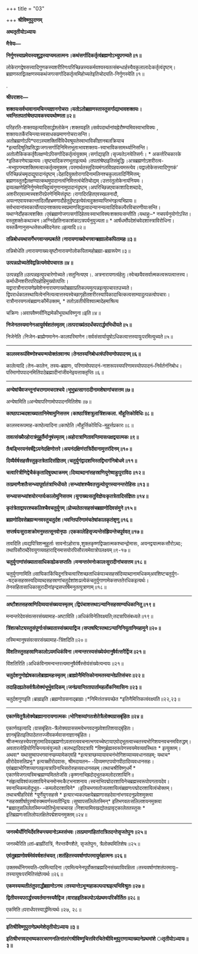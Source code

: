 +++
title = "03"

+++
**श्रीविष्णुपुराणम्**

**अथतृतीयोऽध्यायः**

**मैत्रेयः—**

**निर्गुणस्याप्रमेयस्यशुद्धस्याप्यमलात्मनः।कथंसर्गादिकर्तृत्वंब्रह्मणोऽभ्युपगम्यते॥१॥**

लोकेरागद्वेषसत्त्वादिगुणकस्यशरीरिणःपरिच्छिन्नस्यकर्मवश्यस्यतत्संबन्धार्हस्यैवकुलालादेःकर्तृत्वंदृष्टम्।ब्रह्मणस्तद्विलक्षणस्यकथंजगत्सर्गादिकर्तृत्वमिहोच्यतेइतिचोदयति-निर्गुणस्येति॥१॥

.

**श्रीपराशरः—**

**शक्तयःसर्वभावानामचिन्त्यज्ञानगोचराः।यतोऽतोब्रह्मणस्तास्तुसर्गाद्याभावशक्तयः।भवन्तितपतांश्रेष्ठपावकस्ययथोष्णता॥२॥**

परिहरति-शक्तयइत्यादिसार्द्धश्लोकेन।शक्तयइति॥सर्वपदार्थानांवह्नेरौष्ण्यमिवस्वाभाविक्यः , शक्तयःतर्केरचिन्त्याःस्वसाधकप्रमाणगोचराःसन्ति।अतोब्रह्मणोऽपि\*पराऽस्यशक्तिर्विविधैवश्रूयतेस्वाभाविकीज्ञानबलक्रियाच \*इत्यादिश्रुतिप्रसिद्धाःजगत्सर्गादिनिमित्तभूताःभावशक्तयः-स्वाभाविकसामर्थ्यानिसन्ति।अतोलौकिककर्तृवैलक्षण्येऽपिसर्गादिकर्तृत्वंयुक्तम्।सर्गाद्याइति।सृज्यतेऽनयेतिसर्गः। \* अकर्त्तरिचकारके \*इतिकरणेघञ्प्रत्ययः।सृष्ट्यादिकरणभूताइत्यर्थः।तपतांश्रेष्ठइतिसंबुद्धिः।अत्रब्रह्मणोऽशरीरत्व- -मभ्युपगम्यशक्तिमत्वात्कर्तृत्वमुक्तम्।परमार्थतस्तुदिव्यमंगलविग्रहवत्वमस्त्येव।यद्वालोकेसत्त्वादिगुणकं’ परिच्छिन्नंचमृदाद्युपादानंदृष्टम्।देहादियुक्तोरागादिनामलिनश्चकुलालादिर्निमित्तम्; ब्रह्मणस्तुतद्वैलक्षण्यात्कथमुपादानत्वंनिमित्तत्वंचेतिचोद्यम्।उत्तरंतुलोकेनायंनियमः।द्रव्यलक्षणेहिनिर्गुणमेवाचिद्द्रव्यंगुणानामुपादानंदृष्टम्।अपरिच्छिन्नएवाकाशादिःशब्दादेः, अशरीरएवात्मास्वशरीरप्रेरणेनिमित्तंदृष्टः।रागादिरहितएवस्खलनादौ, अयत्नएवायस्कान्तादिर्लोहभ्रमणादौहेतुर्दृष्टइत्येवंत्वदुक्तव्याप्तिभंगइत्यभिप्रायः॥सर्वभावानांस्वकार्योत्पादनशक्तयःस्वप्रमाणसिद्धत्वादन्यानन्यत्वादिविकल्पैरविचारणीयाःसन्ति।यथाग्नेर्दोहकत्वशक्तिः।एवंब्रह्मणोजगत्सर्गादिहेतवःस्वाभाविक्यःशक्तयःसन्तीति।यथाहुः–\* नचपर्यनुयोगोऽस्ति।वस्तुशक्तेःकथञ्चन।अग्निर्दहतिनाकाशंकाऽत्रपर्यनुयुज्यता॥ \* आर्षंधर्मोपदेशंचवेदशास्त्राविरोधिना।यस्तर्केणानुसन्धत्तेसधर्मंवेदनेतरः॥इत्यादि॥२॥

**तन्निबोधयथासर्गेभगवान्सम्प्रबर्तते।नारायणाख्योभगवान्ब्रह्मालोकपितामहः॥३॥**

तन्निबोधेति॥नारायणाख्यःसृष्टौनारायणोलोकपितामहोब्रह्मा-ब्रह्मरूपेण॥३॥

**उत्पन्नःप्रोच्यतेविद्वन्नित्यमेवोपचारतः॥४॥**

उत्पन्नइति॥उत्पन्नइत्युपचारेणोच्यते।सतुनित्यएव।. अत्रनारायणत्वंहेतुः।स्वेच्छयैवसर्वात्मकत्वरूपत्वात्तस्य।कर्माधीनशरीरपरिग्रहोहिमुख्योत्पत्तिः।यद्वारात्रौनारायणेप्रवेशेननारायणाख्योब्रह्माप्रतिकल्पमुत्पन्नइत्युपचारतउच्यते।द्विपरार्धकालस्थायित्वेननित्यत्वात्तस्यस्वेच्छागृहीतशरीरस्यापिकादाचित्कत्वसाम्यादुत्पन्नत्वोपचारः।रात्रौनारयणत्वंब्रह्मणःकौमेंउक्तम्, \* ततोऽवतीर्यविश्वात्मादेहमाश्रित्य

चक्रिणः।अवापवैष्णवींनिद्रामेकीभूयाथविष्णुना॥इति॥४॥

**निजेनतस्यमानेनआयुर्वर्षशतंस्मृतम्।तत्पराख्यंतदर्धंचपरार्द्धमभिधीयते॥५॥**

निजेनेति।निजेन-ब्राह्मेणमानेन-कालपरिमाणेन।सर्वसंसार्यायुषोऽधिकत्वात्तस्यायुःपरमित्युच्यते॥५॥

****

**कालस्वरूपंविष्णोश्चयन्मयोक्तंतवानघ।तेनतस्यनिबोधत्वंपरिमाणोपपादनम्॥६॥**

कालेत्यादि।तेन–कालेन, तस्य–ब्रह्मणः, परिणामोपपादनं-नाशरूपस्यपरिणामस्योपपादनं–निर्वर्तनंनिबोध।परिमाणोपपादनमितिंपाठेब्रह्मादीनांजीवनेइयत्ताक्लृप्तिः॥६॥

****

**अन्येषांचैवजन्तूनांचराणामचराश्चये।भूभुभ्रत्सागरादीनामशेषाणांचसत्तम॥७॥**

अन्येषामिति॥अन्येषापरिणामोपपादनमितिशेषः॥७॥

**काष्ठापञ्चदशाख्यातानिमेषामुनिसत्तम।काष्ठात्रिंशत्रुलात्रिंशत्कला. मौहूत्तिकोविधिः॥८॥**

कालस्वरूपमाह-काष्ठेत्यादिना॥काष्ठेति।मौहूर्त्तिकोविधिः-मुहूर्त्तप्रकारः॥८॥

**तावत्संख्यैरहोरात्रंमुहूर्तैर्मानुषंस्मृतम्।अहोरात्राणितावन्तिमासःपक्षद्वयात्मकः॥९॥**

**तैःषड्भिरयनंवर्षंद्वेऽयनेदक्षिणोत्तरे।अयनंदक्षिणंरात्रिर्देवानामुत्तरंदिनम्॥१०॥**

**दिव्यैर्वर्षसहस्रैस्तुकृतत्रेतादिसंज्ञितम्।चतुर्युगंद्वादशभिस्तद्विभागंनिबोधमे॥११॥**

**चत्वारित्रीणिद्वेचैकंकृतादिषुयथाक्रमम्।दिव्याब्दानांसहस्राणियुगेष्वाहुःपुराविदः॥१२॥**

**तत्प्रमाणैःशतैःसन्ध्यापूर्वातंत्राभिधीयते।सन्ध्यांशश्चैवतत्तुल्योयुगस्यानन्तरोहिसः॥१३॥**

**सन्ध्यासन्ध्यांशयोरन्तर्यःकालोमुनिसत्तम।युगाख्यःसतुविज्ञेयःकृतत्रेतादिसंज्ञितः॥१४॥**

**कृतंत्रेताद्वापरश्चकलिश्चैवचतुर्युगम्।प्रोच्यतेतत्सहस्रंचब्रह्मणोदिवसंमुने॥१५॥**

**ब्रह्मणोदिवसेब्रह्मन्मनवस्तुचतुर्दश।भवन्तिपरिणामंचतेषांकालकृतंशृणु॥१६॥**

**सप्तर्षयःसुराःशक्रोमनुस्तत्सूनवोनृपाः।एककालेहिसृज्यन्तेसंह्रियन्तेचपूर्ववत्॥१७॥**

तावदिति॥यद्यपित्रिशन्मुहूर्ताः सावनोऽहोरात्रः,शुक्लकृष्णद्विपक्षात्मकश्चान्द्रोमासः, अयनद्वयात्मकःसौरोऽब्दः; तथापिसौराब्दैरेवयुगव्यवहाराद्दिनमासयोरपिसौरत्वमेवात्रोपलक्ष्यम्॥९-१७॥

**चतुर्युगाणांसंख्यातासाधिकाह्येकसप्ततिः।मन्वन्तरंमनोःकालःसुरादीनांचसत्तम॥१८॥**

चतुर्युगाणामिति॥साघिकाकिंचिदूनत्रिचत्वारिंशच्छताधिकंपञ्चसहस्रंदिव्याब्दानामधिकम्अवशिष्टचतुर्युग- -षट्कसहस्रस्यदिव्याब्दसहस्राणांचतुर्दशांशःप्रत्येकंचतुर्युगाणामेकसप्ततेरधिकइत्यर्थः।तेनसहितासाधिकासुरादीनांइन्द्रसप्तर्षिमनुतत्पुत्राणाम्॥१८॥

****

**अष्टौशतसहस्राणिदिव्ययासंख्ययास्मृतम्।द्विपंचाशत्तथाऽन्यानिसहस्राण्यधिकानितु॥१९॥**

मन्वन्तरेदेवसंवत्सरसंख्यामाह-अष्टाविति।अधिकंविनेतिवक्ष्यति;तदत्रापिसंबध्यते॥१९॥

**त्रिंशत्कोट्यस्तुसंपूर्णाःसंख्यातास्संख्ययाद्विज।सप्तषष्टिस्तथाऽन्यानिनियुतानिमहामुने॥२०॥**

तस्मिन्मानुषसंवत्सरसंख्यामाह-त्रिंशदिति॥२०॥

**विंशतिस्तुसहस्राणिकालोऽयमधिकंविना।मन्वन्तरस्यसंख्येयंमानुषैर्वत्सरैर्द्विज॥२१॥**

विंशतिरिति।अधिकंविनामन्वन्तरत्यमानुषैर्वर्षैस्सेयंसंख्येत्यन्वयः॥२१॥

**चतुर्दशगुणोह्येषकालोब्राह्ममहःस्मृतम्।ब्राह्मोनैमित्तिकोनामतस्यान्तेप्रतिसंचरः॥२२॥**

**तदाहिदह्यतेसर्वत्रैलोक्यंभूर्भुवादिकम्।जनंप्रयान्तितापार्तामहर्लोकनिवासिनः॥२३॥**

चतुर्दशगुणइति।ब्राह्मइति।ब्रह्मणोग्रसनाद्ब्राह्मः।\*निमित्तंतत्रयच्छेत \*इतिनैमित्तिकत्वंवक्ष्यति॥२२,२३॥

****

**एकार्णवेतुत्रैलोक्येब्रह्मानारायणात्मकः।भोगिशय्यांगतःशेतेत्रैलोक्यग्रासबृंहितः॥२४॥**

एकार्णवइत्यादि।ग्रासबृंहितः-त्रैलोक्यग्राससमयेभगवदनुप्रवेशातिशयाद्बृंहितः।ज्ञानबृंहितइतिपाठेतत्तज्जीवकर्मवासनाज्ञानबृंहितः।श्रीजन्मरहस्येपरशुरामादिवद्ब्रह्मणोऽवतारत्ववचनात्भगवच्चेष्टायाएवोद्भूतत्वाच्चतस्यभोगिशयनवचनमविरुद्धम्।अवतारत्वेहियोगिचिन्त्यत्वंयुज्यते।बलभद्रादिवदत्रापि \*विष्णुर्ब्रह्मस्वरूपेणस्वयमेवव्यवस्थितः \* इत्युक्तम्।अथवा\* यथासुष्वापभगवानप्छय्यामेकएवहि \*इत्यत्राप्छय्यायावचनंभोगिशय्याव्यवधानसहम्; यथाच\* क्षीरोदेवसतिप्रभुः\* इत्यत्रक्षीरोदवासः, श्रीमदायतन– -दिव्यमण्टपयोगपीठादिव्यवधानसहः।एवंब्रह्माभोगिशय्यागतइत्यत्रापिनाभिसरोरुहव्यवधानसहम्।तथाचश्रीविष्णुधर्मे \* एकार्णवेजगत्यस्मिन्ब्रह्मण्यमिततेजसि।कृष्णनाभिह्रदोद्भूतकमलोदरशायिनि॥\*संहृत्यविश्वंजलशायिनेचनमोनमःकैटभनाशनाय।स्वनाभिपद्मोदरशायिनेचब्रह्मस्वरूपोपगतायदेव।स्वनाभिकमलोदूभूत- -कमलोदरशायिने\* ।इतिचभगवतोजलशायित्वंब्रह्मणःपद्मोदरशायित्वंचोक्तम्।तथाचश्रीहरिवंशे \*पूर्णेयुगसहस्रे \* इत्यारभ्यकल्पक्षयेब्रह्मणासहदेवानांभगवदनुप्रवेशमुक्त्वा \*सहस्रशीर्षापुरुषोरुक्मवर्णस्त्वतीन्द्रियः।सुष्वापसलिलेतस्मिन्\* इतिभगवतःसलिलशयनमुक्त्वा \*ब्रह्मातुसलिलेतस्मिन्ज्योतिर्भूत्वाचचारह।निशायामिवखद्योतःप्रावृट्कालेततस्तुसः \* इतिब्रह्मणःसलिलोपलक्षितेपद्मेशयनमुक्तम्॥२४॥

****

**जनस्थैर्योगिभिर्देवश्चिन्त्यमानोऽब्जसंभवः।तत्प्रमाणांहितांरात्रितदन्तेसृजतेपुनः॥२५॥**

जनस्थैरिति॥तां–ब्राह्मींरात्रिं, नैरन्तर्येणशैते, सृजतेपुनः, त्रैलोक्यमितिशेषः॥२५॥

**एवंतुब्रह्मणोवर्षमेवंवर्षशतंचयत्।शतंहितस्यवर्षाणांपरमायुर्महात्मनः॥२६॥**

उक्तमर्थंनिगमयति–एवमित्यादिना।एवमित्यनेनपूर्वोक्ताब्रह्मदिनसंख्याविवक्षिता।तस्यवर्षाणांशतंपरमायुः–तस्यायुषःपरमितिसंज्ञेत्यर्थः॥२६॥

**एकमस्यव्यतीतंतुपरार्द्धंब्रह्मणोऽनघ।तस्यान्तेऽभून्महाकल्पःपाद्मइत्यभिविश्रुतः॥२७॥**

**द्वितीयस्यपरार्द्धस्यवर्तमानस्यवैद्विज।वाराहइतिकल्पोऽयंप्रथमःपरिकीर्तितः॥२८॥**

एकमिति॥परार्धंपरस्यार्द्धमित्यर्थः॥२७, २८॥

****

**इतिश्रीविष्णुपुराणेप्रथमेशेतृतीयोऽध्यायः॥३॥**

**इतिश्रीभगवद्भाष्यकारचरणनलिनांतरंगश्रीविष्णुचित्तविरचितेश्रीवि*ष्णु*पुराणाव्याख्यानेप्रथमांशे** **ःतृतीयोऽध्यायः॥३॥**
